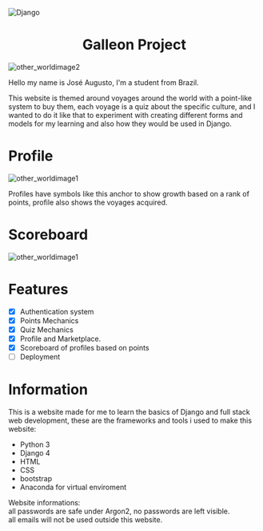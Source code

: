 ![Django](https://img.shields.io/badge/django-%23092E20.svg?style=for-the-badge&logo=django&logoColor=white)

<h1 align="center">Galleon Project</h1>

![other_worldimage2](https://user-images.githubusercontent.com/100100069/186015081-0f50efed-1e99-422a-8646-e18021824a6e.png)

<p>Hello my name is José Augusto, I'm a student from Brazil.</p>
<p>This website is themed around voyages around the world with a point-like system to buy them, each voyage is a quiz about the specific culture, 
    and I wanted to do it like that to experiment with creating different forms and models for my learning and also how they would be used in Django.</p>

# Profile

![other_worldimage1](https://user-images.githubusercontent.com/100100069/186016104-3d4b8bd7-19d4-4b03-856a-ee2f47e93a8a.png)

<p>Profiles have symbols like this anchor to show growth based on a rank of points, profile also shows the voyages acquired.</p>

# Scoreboard

![other_worldimage1](https://user-images.githubusercontent.com/100100069/186016696-ca87f880-eca3-4fbe-a2be-746f74437a84.png)

# Features
- [x] Authentication system
- [x] Points Mechanics
- [x] Quiz Mechanics
- [x] Profile and Marketplace.
- [x] Scoreboard of profiles based on points
- [ ] Deployment

# Information

<p>This is a website made for me to learn the basics of Django and full stack web development, 
    these are the frameworks and tools i used to make this website:
</p>
<ul>
    <li>Python 3</li>
    <li>Django 4</li>
    <li>HTML</li>
    <li>CSS</li>
    <li>bootstrap</li>
    <li>Anaconda for virtual enviroment</li>
</ul>
<h7>
Website informations:
</h7>
<br>
<h7>
all passwords are safe under Argon2, no passwords are left visible.
</h7>
<br>
<h7>
all emails will not be used outside this website.
</h7>
